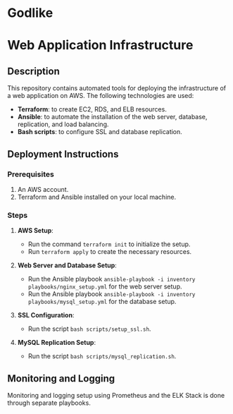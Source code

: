# Godlike

# Web Application Infrastructure

## Description

This repository contains automated tools for deploying the infrastructure of a web application on AWS. The following technologies are used:
- **Terraform**: to create EC2, RDS, and ELB resources.
- **Ansible**: to automate the installation of the web server, database, replication, and load balancing.
- **Bash scripts**: to configure SSL and database replication.

## Deployment Instructions

### Prerequisites

1. An AWS account.
2. Terraform and Ansible installed on your local machine.

### Steps

1. **AWS Setup**:
   - Run the command `terraform init` to initialize the setup.
   - Run `terraform apply` to create the necessary resources.

2. **Web Server and Database Setup**:
   - Run the Ansible playbook `ansible-playbook -i inventory playbooks/nginx_setup.yml` for the web server setup.
   - Run the Ansible playbook `ansible-playbook -i inventory playbooks/mysql_setup.yml` for the database setup.

3. **SSL Configuration**:
   - Run the script `bash scripts/setup_ssl.sh`.

4. **MySQL Replication Setup**:
   - Run the script `bash scripts/mysql_replication.sh`.

## Monitoring and Logging

Monitoring and logging setup using Prometheus and the ELK Stack is done through separate playbooks.
